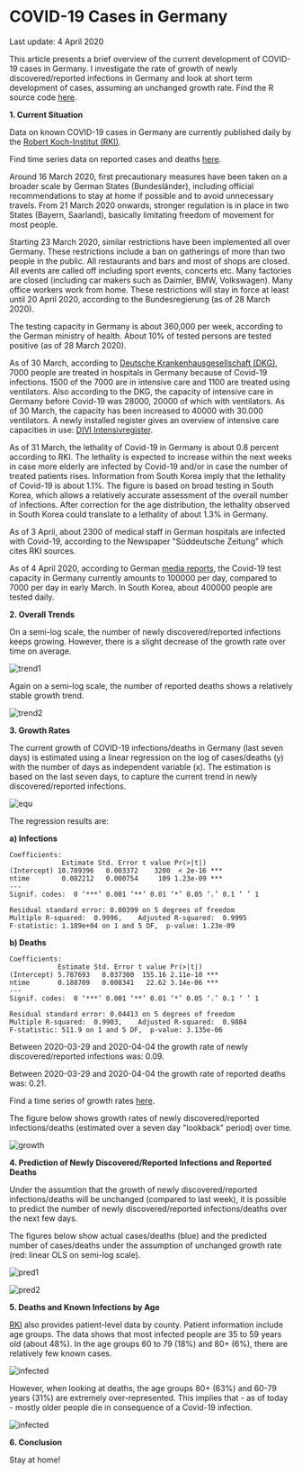 # COVID-19 Cases in Germany

Last update: 4 April 2020

This article presents a brief overview of the current development of COVID-19 cases in Germany. I investigate the rate of growth of newly discovered/reported infections in Germany and look at short term development of cases, assuming an unchanged growth rate. Find the R source code [here](https://github.com/Bixi81/COVID-19/blob/master/2020_03_28_covid19.r).

**1. Current Situation**

Data on known COVID-19 cases in Germany are currently published daily by the [Robert Koch-Institut (RKI)](https://www.rki.de/DE/Content/InfAZ/N/Neuartiges_Coronavirus/Fallzahlen.html).

Find time series data on reported cases and deaths [here](https://github.com/Bixi81/COVID-19/blob/master/2020-04-04_covid19_germany.csv).

Around 16 March 2020, first precautionary measures have been taken on a broader scale by German States (Bundesländer), including official recommendations to stay at home if possible and to avoid unnecessary travels. From 21 March 2020 onwards, stronger regulation is in place in two States (Bayern, Saarland), basically limitating freedom of movement for most people. 

Starting 23 March 2020, similar restrictions have been implemented all over Germany. These restrictions include a ban on gatherings of more than two people in the public. All restaurants and bars and most of shops are closed. All events are called off including sport events, concerts etc. Many factories are closed (including car makers such as Daimler, BMW, Volkswagen). Many office workers work from home. These restrictions will stay in force at least until 20 April 2020, according to the Bundesregierung (as of 28 March 2020).

The testing capacity in Germany is about 360,000 per week, according to the German ministry of health. About 10% of tested persons are tested positive (as of 28 March 2020).

As of 30 March, according to [Deutsche Krankenhausgesellschaft (DKG)](https://www.dkgev.de/dkg/coronavirus-fakten-und-infos/), 7000 people are treated in hospitals in Germany because of Covid-19 infections. 1500 of the 7000 are in intensive care and 1100 are treated using ventilators. Also according to the DKG, the capacity of intensive care in Germany before Covid-19 was 28000, 20000 of which with ventilators. As of 30 March, the capacity has been increased to 40000 with 30.000 ventilators. A newly installed register gives an overview of intensive care capacities in use: [DIVI Intensivregister](https://www.divi.de/register/intensivregister).

As of 31 March, the lethality of Covid-19 in Germany is about 0.8 percent according to RKI. The lethality is expected to increase within the next weeks in case more elderly are infected by Covid-19 and/or in case the number of treated patients rises. Information from South Korea imply that the lethality of Covid-19 is about 1.1%. The figure is based on broad testing in South Korea, which allows a relatively accurate assessment of the overall number of infections. After correction for the age distribution, the lethality observed in South Korea could translate to a lethality of about 1.3% in Germany.

As of 3 April, about 2300 of medical staff in German hospitals are infected with Covid-19, according to the Newspaper "Süddeutsche Zeitung" which cites RKI sources.

As of 4 April 2020, according to German [media reports](https://www.swr.de/swraktuell/corona-testkapazitaeten-gesteigert-100.html), the Covid-19 test capacity in Germany currently amounts to 100000 per day, compared to 7000 per day in early March. In South Korea, about 400000 people are tested daily.

**2. Overall Trends**

On a semi-log scale, the number of newly discovered/reported infections keeps growing. However, there is a slight decrease of the growth rate over time on average.

![trend1](2020-04-04_cases_log_scale.png)

Again on a semi-log scale, the number of reported deaths shows a relatively stable growth trend.

![trend2](2020-04-04_deaths_log_scale.png)


**3. Growth Rates**

The current growth of COVID-19 infections/deaths in Germany (last seven days) is estimated using a linear regression on the log of cases/deaths (y) with the number of days as independent variable (x). The estimation is based on the last seven days, to capture the current trend in newly discovered/reported infections.

![equ](https://latex.codecogs.com/gif.latex?log(y)=\beta_0&space;&plus;&space;\beta_1&space;x&space;&plus;&space;u.)

The regression results are:

**a) Infections**

```
Coefficients:
             Estimate Std. Error t value Pr(>|t|)    
(Intercept) 10.789396   0.003372    3200  < 2e-16 ***
ntime        0.082212   0.000754     109 1.23e-09 ***
---
Signif. codes:  0 ‘***’ 0.001 ‘**’ 0.01 ‘*’ 0.05 ‘.’ 0.1 ‘ ’ 1

Residual standard error: 0.00399 on 5 degrees of freedom
Multiple R-squared:  0.9996,	Adjusted R-squared:  0.9995 
F-statistic: 1.189e+04 on 1 and 5 DF,  p-value: 1.23e-09
```

**b) Deaths**

```
Coefficients:
            Estimate Std. Error t value Pr(>|t|)    
(Intercept) 5.787693   0.037300  155.16 2.11e-10 ***
ntime       0.188709   0.008341   22.62 3.14e-06 ***
---
Signif. codes:  0 ‘***’ 0.001 ‘**’ 0.01 ‘*’ 0.05 ‘.’ 0.1 ‘ ’ 1

Residual standard error: 0.04413 on 5 degrees of freedom
Multiple R-squared:  0.9903,	Adjusted R-squared:  0.9884 
F-statistic: 511.9 on 1 and 5 DF,  p-value: 3.135e-06
```

Between 2020-03-29 and 2020-04-04 the growth rate of newly discovered/reported infections was: 0.09.

Between 2020-03-29 and 2020-04-04 the growth rate of reported deaths was: 0.21.

Find a time series of growth rates [here](https://github.com/Bixi81/COVID-19/blob/master/2020-04-04_growth_covid19_germany.csv).

The figure below shows growth rates of newly discovered/reported infections/deaths (estimated over a seven day "lookback" period) over time.

![growth](2020-04-04growth_rates.png)


**4. Prediction of Newly Discovered/Reported Infections and Reported Deaths**

Under the assumtion that the growth of newly discovered/reported infections/deaths will be unchanged (compared to last week), it is possible to predict the number of newly discovered/reported infections/deaths over the next few days. 

The figures below show actual cases/deaths (blue) and the predicted number of cases/deaths under the assumption of unchanged growth rate (red: linear OLS on semi-log scale).

![pred1](2020-04-04cases_pred.png)


![pred2](2020-04-04deaths_pred.png)

**5. Deaths and Known Infections by Age**

[RKI](https://npgeo-corona-npgeo-de.hub.arcgis.com/datasets/dd4580c810204019a7b8eb3e0b329dd6_0) also provides patient-level data by county. Patient information include age groups. The data shows that most infected people are 35 to 59 years old (about 48%). In the age groups 60 to 79 (18%) and 80+ (6%), there are relatively few known cases.

![infected](2020-04-04_cases_age.png)

However, when looking at deaths, the age groups 80+ (63%) and 60-79 years (31%) are extremely over-represented. This implies that - as of today - mostly older people die in consequence of a Covid-19 infection.

![infected](2020-04-04_death_age.png)

**6. Conclusion**

Stay at home!
